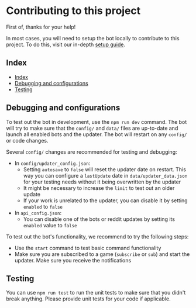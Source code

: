 # Contributing to this project <!-- omit in toc -->

First of, thanks for your help!

In most cases, you will need to setup the bot locally to contribute to this project. To do this, visit our in-depth [setup guide](docs/SETUP.md).

## Index

- [Index](#index)
- [Debugging and configurations](#debugging-and-configurations)
- [Testing](#testing)

## Debugging and configurations

To test out the bot in development, use the `npm run dev` command. The bot will try to make sure that the `config/` and `data/` files are up-to-date and launch all enabled bots and the updater. The bot will restart on any `config/` or code changes.

Several `config/` changes are recommended for testing and debugging:

- In `config/updater_config.json`:
  - Setting `autosave` to `false` will reset the updater date on restart. This way you can configure a `lastUpdate` date in `data/updater_data.json` for your testing needs without it being overwritten by the updater
  - It might be necessary to increase the `limit` to test out an older update
  - If your work is unrelated to the updater, you can disable it by setting `enabled` to `false`
- In `api_config.json`:
  - You can disable one of the bots or reddit updates by setting its `enabled` value to `false`

To test out the bot's functionality, we recommend to try the following steps:

- Use the `start` command to test basic command functionality
- Make sure you are subscribed to a game (`subscribe` or `sub`) and start the updater. Make sure you receive the notifications

## Testing

You can use `npm run test` to run the unit tests to make sure that you didn't break anything. Please provide unit tests for your code if applicable.

